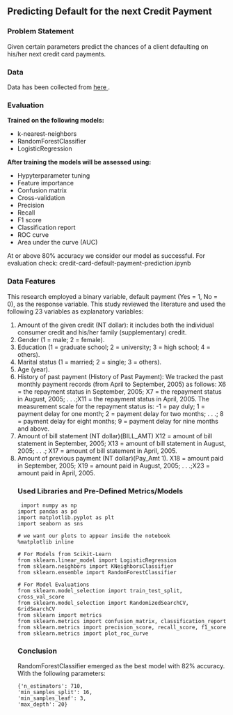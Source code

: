 ## Predicting Default for the next Credit Payment

### Problem Statement
Given certain parameters predict the chances of a client defaulting on his/her next credit card payments.

### Data 
Data has been collected from <a href="https://archive.ics.uci.edu/ml/datasets/default+of+credit+card+clients"> here </a>.

### Evaluation
**Trained on the following models:**
 - k-nearest-neighbors
 - RandomForestClassifier
 - LogisticRegression

**After training the models will be assessed using:**
 - Hypyterparameter tuning
 - Feature importance
 - Confusion matrix
 - Cross-validation
 - Precision
 - Recall
 - F1 score
 - Classification report
 - ROC curve
 - Area under the curve (AUC)

At or above 80% accuracy we consider our model as successful. 
For evaluation check: credit-card-default-payment-prediction.ipynb 

### Data Features
This research employed a binary variable, default payment (Yes = 1, No = 0), as the response variable. This study reviewed the literature and used the following 23 variables as explanatory variables:<ol>
<li>Amount of the given credit (NT dollar): it includes both the individual consumer credit and his/her family (supplementary) credit.<br> <span id="features"></span>
<li>Gender (1 = male; 2 = female).<br>
<li>Education (1 = graduate school; 2 = university; 3 = high school; 4 = others).<br>
<li>Marital status (1 = married; 2 = single; 3 = others).<br>
<li>Age (year).<br>
<li>History of past payment (History of Past Payment): We tracked the past monthly payment records (from April to September, 2005) as follows: X6 = the repayment status in September, 2005; X7 = the repayment status in August, 2005; . . .;X11 = the repayment status in April, 2005. The measurement scale for the repayment status is: -1 = pay duly; 1 = payment delay for one month; 2 = payment delay for two months; . . .; 8 = payment delay for eight months; 9 = payment delay for nine months and above.<br>
<li>Amount of bill statement (NT dollar)(BILL_AMT) X12 = amount of bill statement in September, 2005; X13 = amount of bill statement in August, 2005; . . .; X17 = amount of bill statement in April, 2005.<br>
<li>Amount of previous payment (NT dollar)(Pay_Amt 1). X18 = amount paid in September, 2005; X19 = amount paid in August, 2005; . . .;X23 = amount paid in April, 2005.

### Used Libraries and Pre-Defined Metrics/Models
```
 import numpy as np
import pandas as pd
import matplotlib.pyplot as plt
import seaborn as sns

# we want our plots to appear inside the notebook
%matplotlib inline 

# For Models from Scikit-Learn
from sklearn.linear_model import LogisticRegression
from sklearn.neighbors import KNeighborsClassifier
from sklearn.ensemble import RandomForestClassifier

# For Model Evaluations
from sklearn.model_selection import train_test_split, cross_val_score
from sklearn.model_selection import RandomizedSearchCV, GridSearchCV
from sklearn import metrics
from sklearn.metrics import confusion_matrix, classification_report
from sklearn.metrics import precision_score, recall_score, f1_score
from sklearn.metrics import plot_roc_curve
 ```
 ### Conclusion
 
 RandomForestClassifier emerged as the best model with 82% accuracy. With the following parameters: 
 ```
 {'n_estimators': 710,
 'min_samples_split': 16,
 'min_samples_leaf': 3,
 'max_depth': 20}
 ```
 
 
